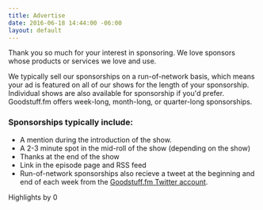 ```yaml
---
title: Advertise
date: 2016-06-18 14:44:00 -06:00
layout: default
---
```


Thank you so much for your interest in sponsoring. We love sponsors whose products or services we love and use.

We typically sell our sponsorships on a run-of-network basis, which means your ad is featured on all of our shows for the length of your sponsorship. Individual shows are also available for sponsorship if you'd prefer. Goodstuff.fm offers week-long, month-long, or quarter-long sponsorships.

### Sponsorships typically include:

* A mention during the introduction of the show.
* A 2-3 minute spot in the mid-roll of the show (depending on the show)
* Thanks at the end of the show
* Link in the episode page and RSS feed
* Run-of-network sponsorships also recieve a tweet at the beginning and end of each week from the [Goodstuff.fm Twitter account][1].

[1]: http://www.twitter.com/goodstufffm
 Highlights by 0
